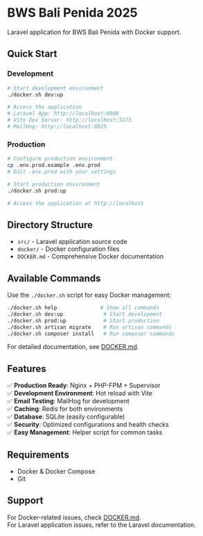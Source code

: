 # BWS Bali Penida 2025

Laravel application for BWS Bali Penida with Docker support.

## Quick Start

### Development
```bash
# Start development environment
./docker.sh dev:up

# Access the application
# Laravel App: http://localhost:8000
# Vite Dev Server: http://localhost:5173
# MailHog: http://localhost:8025
```

### Production
```bash
# Configure production environment
cp .env.prod.example .env.prod
# Edit .env.prod with your settings

# Start production environment
./docker.sh prod:up

# Access the application at http://localhost
```

## Directory Structure

- `src/` - Laravel application source code
- `docker/` - Docker configuration files
- `DOCKER.md` - Comprehensive Docker documentation

## Available Commands

Use the `./docker.sh` script for easy Docker management:

```bash
./docker.sh help              # Show all commands
./docker.sh dev:up             # Start development
./docker.sh prod:up            # Start production
./docker.sh artisan migrate    # Run artisan commands
./docker.sh composer install   # Run composer commands
```

For detailed documentation, see [DOCKER.md](./DOCKER.md).

## Features

✅ **Production Ready**: Nginx + PHP-FPM + Supervisor  
✅ **Development Environment**: Hot reload with Vite  
✅ **Email Testing**: MailHog for development  
✅ **Caching**: Redis for both environments  
✅ **Database**: SQLite (easily configurable)  
✅ **Security**: Optimized configurations and health checks  
✅ **Easy Management**: Helper script for common tasks  

## Requirements

- Docker & Docker Compose
- Git

## Support

For Docker-related issues, check [DOCKER.md](./DOCKER.md).  
For Laravel application issues, refer to the Laravel documentation.
